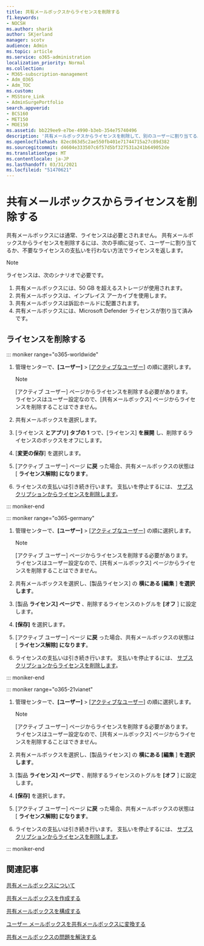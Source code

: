 ```yaml
---
title: 共有メールボックスからライセンスを削除する
f1.keywords:
- NOCSH
ms.author: sharik
author: SKjerland
manager: scotv
audience: Admin
ms.topic: article
ms.service: o365-administration
localization_priority: Normal
ms.collection:
- M365-subscription-management
- Adm_O365
- Adm_TOC
ms.custom:
- MSStore_Link
- AdminSurgePortfolio
search.appverid:
- BCS160
- MET150
- MOE150
ms.assetid: bb229ee9-e7be-4990-b3eb-354e75740496
description: '共有メールボックスからライセンスを削除して、別のユーザーに割り当てる。 '
ms.openlocfilehash: 82ec863d5c2ae550fb401e71744715a27c89d382
ms.sourcegitcommit: d4604e333507c6f57d5bf327531a241b649052de
ms.translationtype: MT
ms.contentlocale: ja-JP
ms.lasthandoff: 03/31/2021
ms.locfileid: "51470621"
---
```

# <a name="remove-a-license-from-a-shared-mailbox"></a>共有メールボックスからライセンスを削除する

共有メールボックスには通常、ライセンスは必要とされません。 共有メールボックスからライセンスを削除するには、次の手順に従って、ユーザーに割り当てるか、不要なライセンスの支払いを行わない方法でライセンスを返します。

> [!NOTE]
> ライセンスは、次のシナリオで必要です。
> 1. 共有メールボックスには、50 GB を超えるストレージが使用されます。
> 2. 共有メールボックスは、インプレイス アーカイブを使用します。
> 3. 共有メールボックスは訴訟ホールドに配置されます。
> 4. 共有メールボックスには、Microsoft Defender ライセンスが割り当て済みです。

  
## <a name="remove-the-license"></a>ライセンスを削除する

::: moniker range="o365-worldwide"

1. 管理センターで、**[ユーザー]** \> <a href="https://go.microsoft.com/fwlink/p/?linkid=834822" target="_blank">[アクティブなユーザー]</a> の順に選択します。

   > [!NOTE]
   > [アクティブ ユーザー] ページからライセンスを削除する必要があります。 ライセンスはユーザー設定なので、[共有メールボックス] ページからライセンスを削除することはできません。 
  
2. 共有メールボックスを選択します。

3. [ライセンス **とアプリ] タブの 1** つで、[ライセンス] **を展開** し、削除するライセンスのボックスをオフにします。

4. [**変更の保存**] を選択します。

5. [アクティブ ユーザー] ページ **に戻** った場合、共有メールボックスの状態は [ **ライセンス解除] になります**。

6. ライセンスの支払いは引き続き行います。 支払いを停止するには、 [サブスクリプションからライセンスを削除します](../../commerce/licenses/buy-licenses.md)。

::: moniker-end

::: moniker range="o365-germany"

 1. 管理センターで、**[ユーザー]** \> <a href="https://go.microsoft.com/fwlink/p/?linkid=847686" target="_blank">[アクティブなユーザー]</a> の順に選択します。

    > [!NOTE]
    > [アクティブ ユーザー] ページからライセンスを削除する必要があります。 ライセンスはユーザー設定なので、[共有メールボックス] ページからライセンスを削除することはできません。

2. 共有メールボックスを選択し、[製品ライセンス] の **横にある [編集** ] **を選択します**。

3. [製品 **ライセンス] ページで** 、削除するライセンスのトグルを **[オフ** ] に設定します。

4. **[保存]** を選択します。

5. [アクティブ ユーザー] ページ **に戻** った場合、共有メールボックスの状態は [ **ライセンス解除] になります**。

6. ライセンスの支払いは引き続き行います。 支払いを停止するには、 [サブスクリプションからライセンスを削除します](../../commerce/licenses/buy-licenses.md)。

::: moniker-end

::: moniker range="o365-21vianet"

 1. 管理センターで、**[ユーザー]** \> <a href="https://go.microsoft.com/fwlink/p/?linkid=850628" target="_blank">[アクティブなユーザー]</a> の順に選択します。

    > [!NOTE]
    > [アクティブ ユーザー] ページからライセンスを削除する必要があります。 ライセンスはユーザー設定なので、[共有メールボックス] ページからライセンスを削除することはできません。

2. 共有メールボックスを選択し、[製品ライセンス] の **横にある [編集** ] **を選択します**。

3. [製品 **ライセンス] ページで** 、削除するライセンスのトグルを **[オフ** ] に設定します。

4. **[保存]** を選択します。

5. [アクティブ ユーザー] ページ **に戻** った場合、共有メールボックスの状態は [ **ライセンス解除] になります**。

6. ライセンスの支払いは引き続き行います。 支払いを停止するには、 [サブスクリプションからライセンスを削除します](../../commerce/licenses/buy-licenses.md)。

::: moniker-end 

 

## <a name="related-articles"></a>関連記事

[共有メールボックスについて](about-shared-mailboxes.md)

[共有メールボックスを作成する](create-a-shared-mailbox.md)

[共有メールボックスを構成する](configure-a-shared-mailbox.md)

[ユーザー メールボックスを共有メールボックスに変換する](convert-user-mailbox-to-shared-mailbox.md)

[共有メールボックスの問題を解決する](resolve-issues-with-shared-mailboxes.md)